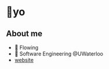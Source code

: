 # 👋yo

## About me

- 🌊 Flowing
- 🚀 Software Engineering @UWaterloo
- [website](https://dxaviud.github.io)

<!--[![Anurag's GitHub stats](https://github-readme-stats.vercel.app/api?username=dxaviud&count_private=true&hide=stars&show_icons=true&theme=transparent)](https://github.com/anuraghazra/github-readme-stats)
